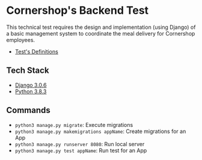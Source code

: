 # Cornershop's Backend Test

This technical test requires the design and implementation (using Django) of a basic management system to coordinate the meal delivery for Cornershop employees.

- [Test's Definitions](<https://github.com/gegonzalez/Backend-Test-Gonzalez/blob/master/docs/Context.md>)

## Tech Stack

- [Django 3.0.6](<https://www.djangoproject.com/>)
- [Python 3.8.3](<https://www.python.org/downloads/>)

## Commands

- `python3 manage.py migrate`: Execute migrations
- `python3 manage.py makemigrations appName`: Create migrations for an App
- `python3 manage.py runserver 8080`: Run local server
- `python3 manage.py test appName`: Run test for an App
